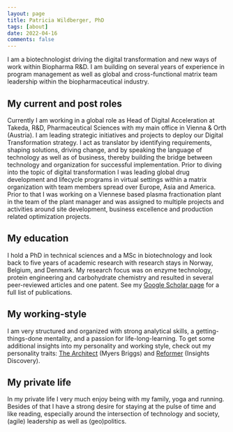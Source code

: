 ```yaml
---
layout: page
title: Patricia Wildberger, PhD
tags: [about]
date: 2022-04-16
comments: false
---
```


I am a biotechnologist driving the digital transformation and new ways of work within Biopharma R&D. I am building on several years of experience in program management as well as global and cross-functional matrix team leadership within the biopharmaceutical industry. 

## My current and post roles
Currently I am working in a global role as Head of Digital Acceleration at Takeda, R&D, Pharmaceutical Sciences with my main office in Vienna & Orth (Austria). I am leading strategic initiatives and projects to deploy our Digital Transformation strategy. I act as translator by identifying requirements, shaping solutions, driving change, and by speaking the language of technology as well as of business, thereby building the bridge between technology and organization for successful implementation.
Prior to diving into the topic of digital transformation I was leading global drug development and lifecycle programs in virtual settings within a matrix organization with team members spread over Europe, Asia and America. Prior to that I was working on a Viennese based plasma fractionation plant in the team of the plant manager and was assigned to multiple projects and activities around site development, business excellence and production related optimization projects. 

## My education
I hold a PhD in technical sciences and a MSc in biotechnology and look back to five years of academic research with research stays in Norway, Belgium, and Denmark. My research focus was on enzyme technology, protein engineering and carbohydrate chemistry and resulted in several peer-reviewed articles and one patent. 
See my [Google Scholar page](https://scholar.google.at/citations?user=4CsfpfwAAAAJ&hl=en) for a full list of publications.

## My working-style
I am very structured and organized with strong analytical skills, a getting-things-done mentality, and a passion for life-long-learning. To get some additional insights into my personality and working style, check out my personality traits: [The Architect](https://www.16personalities.com/intj-personality) (Myers Briggs) and [Reformer](http://www.robpurfieldinsights.com/eight-types/the-reformer-bluered/) (Insights Discovery). 

## My private life
In my private life I very much enjoy being with my family, yoga and running. Besides of that I have a strong desire for staying at the pulse of time and like reading, especially around the intersection of technology and society, (agile) leadership as well as (geo)politics.
